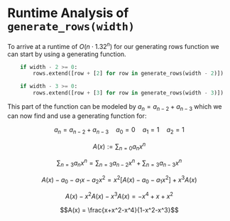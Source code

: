 # Runtime Analysis of ```generate_rows(width)```

To arrive at a runtime of $O(n \cdot 1.32^n)$ for our generating rows function we can start by using a generating function. 

```python
    if width - 2 >= 0:
        rows.extend([row + [2] for row in generate_rows(width - 2)])

    if width - 3 >= 0:
        rows.extend([row + [3] for row in generate_rows(width - 3)])
```

This part of the function can be modeled by $a_{n} = a_{n-2} + a_{n-3}$ which we can now find and use a generating function for:

$$a_{n} = a_{n-2} + a_{n-3} \quad a_{0} = 0 \quad a_{1} = 1 \quad a_{2} = 1$$

$$A(x) := \sum_{n=0} a_{n}x^n$$

$$\sum_{n=3} a_{n}x^n = \sum_{n=3} a_{n-2}x^n + \sum_{n=3} a_{n-3}x^n$$

$$A(x) - a_{0} - a_{1}x - a_{2}x^2 = x^2[A(x) - a_{0} - a_{1}x^2] + x^3A(x)$$

$$A(x) - x^2A(x) - x^3A(x) = -x^4 + x + x^2$$

$$A(x) = \frac{x+x^2-x^4}{1-x^2-x^3}$$